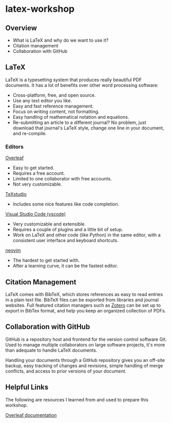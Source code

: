 # latex-workshop

## Overview

- What is LaTeX and why do we want to use it?
- Citation management
- Collaboration with GitHub

## LaTeX

LaTeX is a typesetting system that produces really beautiful PDF documents. 
It has a lot of benefits over other word processing software: 
- Cross-platform, free, and open source. 
- Use any text editor you like. 
- Easy and fast reference management. 
- Focus on writing content, not formatting. 
- Easy handling of mathematical notation and equations. 
- Re-submitting an article to a different journal? No problem, just download that journal's LaTeX style, change one line in your document, and re-compile.

### Editors

[Overleaf](https://www.overleaf.com/)
- Easy to get started.
- Requires a free account.
- Limited to one collaborator with free accounts.
- Not very customizable.

[TeXstudio](https://www.texstudio.org/)
- Includes some nice features like code completion. 

[Visual Studio Code (vscode)](https://code.visualstudio.com/)
- Very customizable and extensible.
- Requires a couple of plugins and a little bit of setup.
- Work on LaTeX and other code (like Python) in the same editor, with a consistent user interface and keyboard shortcuts. 

[neovim](https://neovim.io/)
- The hardest to get started with.
- After a learning curve, it can be the fastest editor.

## Citation Management

LaTeX comes with BibTeX, which stores references as easy to read entries in a plain text file.
BibTeX files can be exported from libraries and journal websites. 
Full featured citation managers such as [Zotero](https://www.zotero.org/) can be set up to export in BibTex format, and help you keep an organized collection of PDFs.

## Collaboration with GitHub

GitHub is a repository host and frontend for the version control software Git. Used to manage multiple collaborators on large software projects, it's more than adequate to handle LaTeX documents. 

Handling your documents through a GitHub repository gives you an off-site backup, easy tracking of changes and revisions, simple handling of merge conflicts, and access to prior versions of your document.

## Helpful Links

The following are resources I learned from and used to prepare this workshop.

[Overleaf documentation](https://www.overleaf.com/learn)


